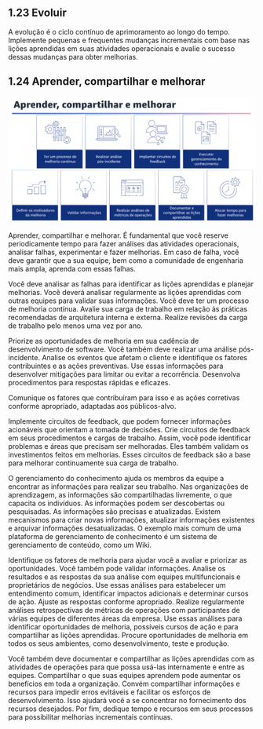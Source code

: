 ## 1.23 Evoluir

A evolução é o ciclo contínuo de aprimoramento ao longo do tempo. Implemente pequenas e frequentes mudanças incrementais com base nas lições aprendidas em suas atividades operacionais e avalie o sucesso dessas mudanças para obter melhorias.

## 1.24 Aprender, compartilhar e melhorar

![alt text](image-14.png)

Aprender, compartilhar e melhorar. É fundamental que você reserve periodicamente tempo para fazer análises das atividades operacionais, analisar falhas, experimentar e fazer melhorias. Em caso de falha, você deve garantir que a sua equipe, bem como a comunidade de engenharia mais ampla, aprenda com essas falhas.

Você deve analisar as falhas para identificar as lições aprendidas e planejar melhorias. Você deverá analisar regularmente as lições aprendidas com outras equipes para validar suas informações. Você deve ter um processo de melhoria contínua. Avalie sua carga de trabalho em relação às práticas recomendadas de arquitetura interna e externa. Realize revisões da carga de trabalho pelo menos uma vez por ano.

Priorize as oportunidades de melhoria em sua cadência de desenvolvimento de software. Você também deve realizar uma análise pós-incidente. Analise os eventos que afetam o cliente e identifique os fatores contribuintes e as ações preventivas. Use essas informações para desenvolver mitigações para limitar ou evitar a recorrência. Desenvolva procedimentos para respostas rápidas e eficazes.

Comunique os fatores que contribuíram para isso e as ações corretivas conforme apropriado, adaptadas aos públicos-alvo.

Implemente circuitos de feedback, que podem fornecer informações acionáveis que orientam a tomada de decisões. Crie circuitos de feedback em seus procedimentos e cargas de trabalho. Assim, você pode identificar problemas e áreas que precisam ser melhoradas. Eles também validam os investimentos feitos em melhorias.
Esses circuitos de feedback são a base para melhorar continuamente sua carga de trabalho.

O gerenciamento do conhecimento ajuda os membros da equipe a encontrar as informações para realizar seu trabalho. Nas organizações de aprendizagem, as informações são compartilhadas livremente, o que capacita os indivíduos. As informações podem ser descobertas ou pesquisadas. As informações são precisas e atualizadas. Existem mecanismos para criar novas informações, atualizar informações existentes e arquivar informações desatualizadas. O exemplo mais comum de uma plataforma de gerenciamento de conhecimento é um sistema de gerenciamento de conteúdo, como um Wiki.

Identifique os fatores de melhoria para ajudar você a avaliar e priorizar as oportunidades. Você também pode validar informações. Analise os resultados e as respostas da sua análise com equipes multifuncionais e proprietários de negócios. Use essas análises para estabelecer um entendimento comum, identificar impactos adicionais e determinar cursos de ação. Ajuste as respostas conforme apropriado. Realize regularmente análises retrospectivas de métricas de operações com participantes de várias equipes de diferentes áreas da empresa. Use essas análises para identificar oportunidades de melhoria, possíveis cursos de ação e para compartilhar as lições aprendidas. Procure oportunidades de melhoria em todos os seus ambientes, como desenvolvimento, teste e produção.

Você também deve documentar e compartilhar as lições aprendidas com as atividades de operações para que possa usá-las internamente e entre as equipes. Compartilhar o que suas equipes aprendem pode aumentar os benefícios em toda a organização. Convém compartilhar informações e recursos para impedir erros evitáveis e facilitar os esforços de desenvolvimento. Isso ajudará você a se concentrar no fornecimento dos recursos desejados. Por fim, dedique tempo e recursos em seus processos para possibilitar melhorias incrementais contínuas.
